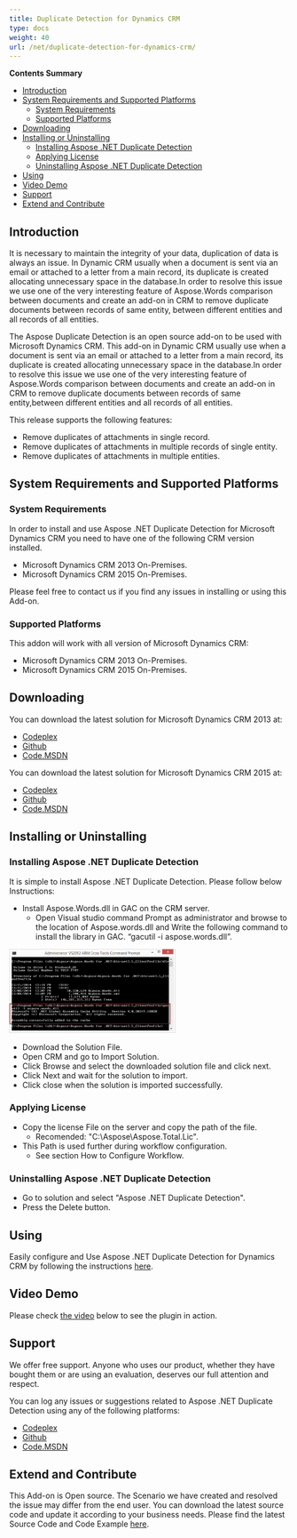 ```yaml
---
title: Duplicate Detection for Dynamics CRM
type: docs
weight: 40
url: /net/duplicate-detection-for-dynamics-crm/
---
```


**Contents Summary**

- [Introduction](#DuplicateDetectionforDynamicsCRM-Introduction)
- [System Requirements and Supported Platforms](#DuplicateDetectionforDynamicsCRM-SystemRequirementsandSupportedPlatforms) 
  - [System Requirements](#DuplicateDetectionforDynamicsCRM-SystemRequirements)
  - [Supported Platforms](#DuplicateDetectionforDynamicsCRM-SupportedPlatforms)
- [Downloading](#DuplicateDetectionforDynamicsCRM-Downloading)
- [Installing or Uninstalling](#DuplicateDetectionforDynamicsCRM-InstallingorUninstalling) 
  - [Installing Aspose .NET Duplicate Detection](#DuplicateDetectionforDynamicsCRM-InstallingAspose.NETDuplicateDetection)
  - [Applying License](#DuplicateDetectionforDynamicsCRM-ApplyingLicense)
  - [Uninstalling Aspose .NET Duplicate Detection](#DuplicateDetectionforDynamicsCRM-UninstallingAspose.NETDuplicateDetection)
- [Using](#DuplicateDetectionforDynamicsCRM-Using)
- [Video Demo](#DuplicateDetectionforDynamicsCRM-VideoDemo)
- [Support](#DuplicateDetectionforDynamicsCRM-Support)
- [Extend and Contribute](#DuplicateDetectionforDynamicsCRM-ExtendandContribute)

## **Introduction**

It is necessary to maintain the integrity of your data, duplication of data is always an issue. In Dynamic CRM usually when a document is sent via an email or attached to a letter from a main record, its duplicate is created allocating unnecessary space in the database.In order to resolve this issue we use one of the very interesting feature of Aspose.Words comparison between documents and create an add-on in CRM to remove duplicate documents between records of same entity, between different entities and all records of all entities.

The Aspose Duplicate Detection is an open source add-on to be used with Microsoft Dynamics CRM. This add-on in Dynamic CRM usually use when a document is sent via an email or attached to a letter from a main record, its duplicate is created allocating unnecessary space in the database.In order to resolve this issue we use one of the very interesting feature of Aspose.Words comparison between documents and create an add-on in CRM to remove duplicate documents between records of same entity,between different entities and all records of all entities.

This release supports the following features:

- Remove duplicates of attachments in single record.
- Remove duplicates of attachments in multiple records of single entity.
- Remove duplicates of attachments in multiple entities.

## **System Requirements and Supported Platforms**

### **System Requirements**

In order to install and use Aspose .NET Duplicate Detection for Microsoft Dynamics CRM you need to have one of the following CRM version installed.

- Microsoft Dynamics CRM 2013 On-Premises.
- Microsoft Dynamics CRM 2015 On-Premises.

Please feel free to contact us if you find any issues in installing or using this Add-on.

### **Supported Platforms**

This addon will work with all version of Microsoft Dynamics CRM:

- Microsoft Dynamics CRM 2013 On-Premises.
- Microsoft Dynamics CRM 2015 On-Premises.

## **Downloading**

You can download the latest solution for Microsoft Dynamics CRM 2013 at:

- [Codeplex](https://asposenetcrm.codeplex.com/releases/view/615744)
- [Github](https://github.com/aspose-words/Aspose.Words-for-.NET/releases/tag/AsposeNetDuplicateDetection2013)
- [Code.MSDN](https://code.msdn.microsoft.com/Aspose-NET-Duplicate-9e6aaba6)

You can download the latest solution for Microsoft Dynamics CRM 2015 at:

- [Codeplex](https://asposenetcrm.codeplex.com/releases/view/615746)
- [Github](https://github.com/aspose-words/Aspose.Words-for-.NET/releases/tag/AsposeNetDuplicateDetection2015)
- [Code.MSDN](https://code.msdn.microsoft.com/Aspose-NET-Duplicate-9e6aaba6)

## **Installing or Uninstalling**

### **Installing Aspose .NET Duplicate Detection**

It is simple to install Aspose .NET Duplicate Detection. Please follow below Instructions:

- Install Aspose.Words.dll in GAC on the CRM server. 
  - Open Visual studio command Prompt as administrator and browse to the location of Aspose.words.dll and Write the following command to install the library in GAC. “gacutil -i aspose.words.dll”. 

![todo:image_alt_text](duplicate-detection-for-dynamics-crm_1)

- Download the Solution File.
- Open CRM and go to Import Solution.
- Click Browse and select the downloaded solution file and click next.
- Click Next and wait for the solution to import.
- Click close when the solution is imported successfully.

### **Applying License**

- Copy the license File on the server and copy the path of the file. 
  - Recomended: "C:\Aspose\Aspose.Total.Lic".
- This Path is used further during workflow configuration. 
  - See section How to Configure Workflow.

### **Uninstalling Aspose .NET Duplicate Detection**

- Go to solution and select "Aspose .NET Duplicate Detection".
- Press the Delete button.

## **Using**

Easily configure and Use Aspose .NET Duplicate Detection for Dynamics CRM by following the instructions [here](https://docs.aspose.com/words/net/using-and-configuring-crm-duplicate-detection/).

## **Video Demo**

Please check [the video](https://www.youtube.com/watch?v=vdgmL4v2RYc) below to see the plugin in action.

## **Support**

We offer free support. Anyone who uses our product, whether they have bought them or are using an evaluation, deserves our full attention and respect.

You can log any issues or suggestions related to Aspose .NET Duplicate Detection using any of the following platforms:

- [Codeplex](https://asposenetcrm.codeplex.com/workitem/list/basic)
- [Github](https://github.com/aspose-words/Aspose.Words-for-.NET/issues)
- [Code.MSDN](https://code.msdn.microsoft.com/Aspose-NET-Duplicate-9e6aaba6/view/Discussions#content)

## **Extend and Contribute**

This Add-on is Open source. The Scenario we have created and resolved the issue may differ from the end user. You can download the latest source code and update it according to your business needs.
Please find the latest Source Code and Code Example [here](https://docs.aspose.com/words/net/extend-and-contribute-to-crm-duplicate-detection/).
